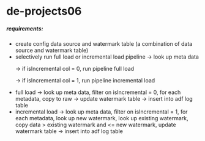 # de-projects06
##### requirements:
- create config data source and watermark table (a combination of data source and watermark table)
- selectively run full load or incremental load pipeline
-> look up meta data </p>
-> if isIncremental col = 0, run pipeline full load </p>
-> if isIncremental col = 1, run pipeline incremental load </p>
- full load
-> look up meta data, filter on isIncremental = 0, for each metadata, copy to raw -> update watermark table -> insert into adf log table
- incremental load
-> look up meta data, filter on isIncremental = 1, for each metadata, look up new watermark, look up existing watermark, copy data > existing watermark and <= new watermark, update watermark table -> insert into adf log table
  
